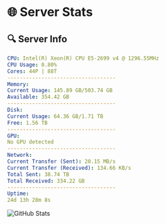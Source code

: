 # 🌐 Server Stats
## 🔍 Server Info
```yaml
CPU: Intel(R) Xeon(R) CPU E5-2699 v4 @ 1296.55MHz
CPU Usage: 0.80%
Cores: 44P | 88T
-----------------------------------
Memory:
Current Usage: 145.89 GB/503.74 GB
Available: 354.42 GB
-----------------------------------
Disk:
Current Usage: 64.36 GB/1.71 TB
Free: 1.56 TB
-----------------------------------
GPU:
No GPU detected
-----------------------------------
Network:
Current Transfer (Sent): 20.15 MB/s
Current Transfer (Received): 134.66 KB/s
Total Sent: 38.74 TB
Total Received: 334.22 GB
-----------------------------------
Uptime:
24d 13h 28m 8s
```
![GitHub Stats](https://img.shields.io/badge/Updated-2025-04-01_10:50:57-blue)
